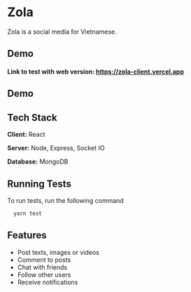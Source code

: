 # Zola

Zola is a social media for Vietnamese.

## Demo

#### Link to test with web version: https://zola-client.vercel.app

## Demo

## Tech Stack

**Client:** React

**Server:** Node, Express, Socket IO

**Database:** MongoDB

## Running Tests

To run tests, run the following command

```bash
  yarn test
```

## Features

- Post texts, images or videos
- Comment to posts
- Chat with friends
- Follow other users
- Receive notifications
